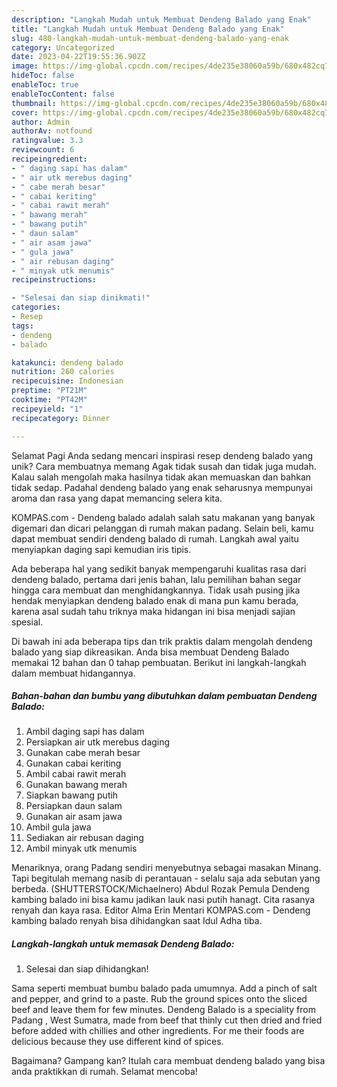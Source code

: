 ```yaml
---
description: "Langkah Mudah untuk Membuat Dendeng Balado yang Enak"
title: "Langkah Mudah untuk Membuat Dendeng Balado yang Enak"
slug: 480-langkah-mudah-untuk-membuat-dendeng-balado-yang-enak
category: Uncategorized
date: 2023-04-22T19:55:36.902Z
image: https://img-global.cpcdn.com/recipes/4de235e38060a59b/680x482cq70/dendeng-balado-foto-resep-utama.jpg
hideToc: false
enableToc: true
enableTocContent: false
thumbnail: https://img-global.cpcdn.com/recipes/4de235e38060a59b/680x482cq70/dendeng-balado-foto-resep-utama.jpg
cover: https://img-global.cpcdn.com/recipes/4de235e38060a59b/680x482cq70/dendeng-balado-foto-resep-utama.jpg
author: Admin
authorAv: notfound
ratingvalue: 3.3
reviewcount: 6
recipeingredient:
- " daging sapi has dalam"
- " air utk merebus daging"
- " cabe merah besar"
- " cabai keriting"
- " cabai rawit merah"
- " bawang merah"
- " bawang putih"
- " daun salam"
- " air asam jawa"
- " gula jawa"
- " air rebusan daging"
- " minyak utk menumis"
recipeinstructions:

- "Selesai dan siap dinikmati!"
categories:
- Resep
tags:
- dendeng
- balado

katakunci: dendeng balado 
nutrition: 260 calories
recipecuisine: Indonesian
preptime: "PT21M"
cooktime: "PT42M"
recipeyield: "1"
recipecategory: Dinner

---
```



Selamat Pagi Anda sedang mencari inspirasi resep dendeng balado yang unik? Cara membuatnya memang Agak tidak susah dan tidak juga mudah. Kalau salah mengolah maka hasilnya tidak akan memuaskan dan bahkan tidak sedap. Padahal dendeng balado yang enak seharusnya mempunyai aroma dan rasa yang dapat memancing selera kita.


KOMPAS.com - Dendeng balado adalah salah satu makanan yang banyak digemari dan dicari pelanggan di rumah makan padang. Selain beli, kamu dapat membuat sendiri dendeng balado di rumah. Langkah awal yaitu menyiapkan daging sapi kemudian iris tipis.

Ada beberapa hal yang sedikit banyak mempengaruhi kualitas rasa dari dendeng balado, pertama dari jenis bahan, lalu pemilihan bahan segar hingga cara membuat dan menghidangkannya. Tidak usah pusing jika hendak menyiapkan dendeng balado enak di mana pun kamu berada, karena asal sudah tahu triknya maka hidangan ini bisa menjadi sajian spesial.


Di bawah ini ada beberapa tips dan trik praktis dalam mengolah dendeng balado yang siap dikreasikan. Anda bisa membuat Dendeng Balado memakai 12 bahan dan 0 tahap pembuatan. Berikut ini langkah-langkah dalam membuat hidangannya.

<!--inarticleads1-->

##### Bahan-bahan dan bumbu yang dibutuhkan dalam pembuatan Dendeng Balado:

1. Ambil  daging sapi has dalam
1. Persiapkan  air utk merebus daging
1. Gunakan  cabe merah besar
1. Gunakan  cabai keriting
1. Ambil  cabai rawit merah
1. Gunakan  bawang merah
1. Siapkan  bawang putih
1. Persiapkan  daun salam
1. Gunakan  air asam jawa
1. Ambil  gula jawa
1. Sediakan  air rebusan daging
1. Ambil  minyak utk menumis


Menariknya, orang Padang sendiri menyebutnya sebagai masakan Minang. Tapi begitulah memang nasib di perantauan - selalu saja ada sebutan yang berbeda. (SHUTTERSTOCK/Michaelnero) Abdul Rozak Pemula Dendeng kambing balado ini bisa kamu jadikan lauk nasi putih hanagt. Cita rasanya renyah dan kaya rasa. Editor Alma Erin Mentari KOMPAS.com - Dendeng kambing balado renyah bisa dihidangkan saat Idul Adha tiba. 

<!--inarticleads2-->

##### Langkah-langkah untuk memasak Dendeng Balado:


1. Selesai dan siap dihidangkan!

Sama seperti membuat bumbu balado pada umumnya. Add a pinch of salt and pepper, and grind to a paste. Rub the ground spices onto the sliced beef and leave them for few minutes. Dendeng Balado is a speciality from Padang , West Sumatra, made from beef that thinly cut then dried and fried before added with chillies and other ingredients. For me their foods are delicious because they use different kind of spices. 

Bagaimana? Gampang kan? Itulah cara membuat dendeng balado yang bisa anda praktikkan di rumah. Selamat mencoba!
